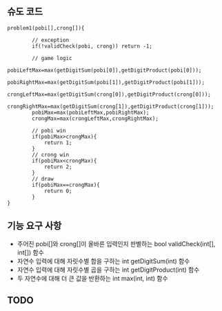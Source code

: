 ## 슈도 코드

```
problem1(pobi[],crong[]){

        // exception
        if(!validCheck(pobi, crong)) return -1;
        
        // game logic
        pobiLeftMax=max(getDigitSum(pobi[0]),getDigitProduct(pobi[0]));
        pobiRightMax=max(getDigitSum(pobi[1]),getDigitProduct(pobi[1]));
        crongLeftMax=max(getDigitSum(crong[0]),getDigitProduct(crong[0]));
        crongRightMax=max(getDigitSum(crong[1]),getDigitProduct(crong[1]));
        pobiMax=max(pobiLeftMax,pobiRightMax);
        crongMax=max(crongLeftMax,crongRightMax);
        
        // pobi win
        if(pobiMax>crongMax){
            return 1;
        }
        // crong win
        if(pobiMax<crongMax){
            return 2;
        }
        // draw
        if(pobiMax==crongMax){
            return 0;
        }
}
```

## 기능 요구 사항
- 주어진 pobi[]와 crong[]이 올바른 입력인지 판별하는 bool validCheck(int[], int[]) 함수
- 자연수 입력에 대해 자릿수별 합을 구하는 int getDigitSum(int) 함수
- 자연수 입력에 대해 자릿수별 곱을 구하는 int getDigitProduct(int) 함수
- 두 자연수에 대해 더 큰 값을 반환하는 int max(int, int) 함수

TODO
- 